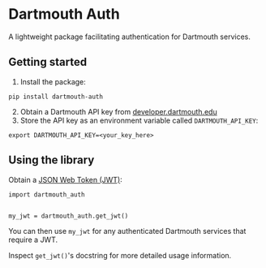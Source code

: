 # Dartmouth Auth

A lightweight package facilitating authentication for Dartmouth services.

## Getting started

1. Install the package:

```
pip install dartmouth-auth
```

2. Obtain a Dartmouth API key from [developer.dartmouth.edu](https://developer.dartmouth.edu/)
3. Store the API key as an environment variable called `DARTMOUTH_API_KEY`:
```
export DARTMOUTH_API_KEY=<your_key_here>
```

## Using the library

Obtain a [JSON Web Token (JWT)](https://en.wikipedia.org/wiki/JSON_Web_Token):

```{python}
import dartmouth_auth


my_jwt = dartmouth_auth.get_jwt()
```

You can then use `my_jwt` for any authenticated Dartmouth services that require a JWT.

Inspect `get_jwt()`'s docstring for more detailed usage information.



